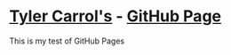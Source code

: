 # [Tyler Carrol's](https://github.com/TylerCarrol) - [GitHub Page](https://tylercarrol.github.io)
This is my test of GitHub Pages
